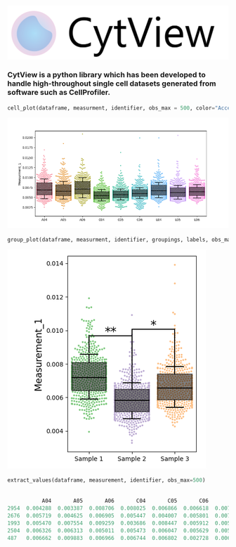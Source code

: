 
<img src="static/logo.png" />

### CytView is a python library which has been developed to handle high-throughout single cell datasets generated from software such as CellProfiler. 





```python
cell_plot(dataframe, measurment, identifier, obs_max = 500, color="Accent")
```
<img src="static/cell_plot.png" />



```python
group_plot(dataframe, measurment, identifier, groupings, labels, obs_max = 500, color="Accent", compare=None, draw=False)
```
<img src="static/grouped_plot.png" />


```python
extract_values(dataframe, measurement, identifier, obs_max=500)
```

```python

           A04       A05       A06       C04       C05       C06       E04       E05       E06
2954  0.004288  0.003387  0.008706  0.008025  0.006866  0.006618  0.007125  0.005266  0.006731
2676  0.005719  0.004625  0.006905  0.005447  0.004007  0.005801  0.007522  0.004245  0.004388
1993  0.005470  0.007554  0.009259  0.003686  0.008447  0.005912  0.005385  0.005402  0.005988
2504  0.006326  0.006313  0.005011  0.005473  0.006047  0.005629  0.005572  0.006545  0.003686
487   0.006662  0.009883  0.006966  0.006744  0.006802  0.002728  0.006406  0.006283  0.005750
```
